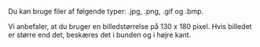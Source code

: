 <!-- markdownlint-disable-file MD041 -->
Du kan bruge filer af følgende typer: .jpg, .png, .gif og .bmp.

Vi anbefaler, at du bruger en billedstørrelse på 130 x 180 pixel. Hvis billedet er større end det, beskæres det i bunden og i højre kant.
